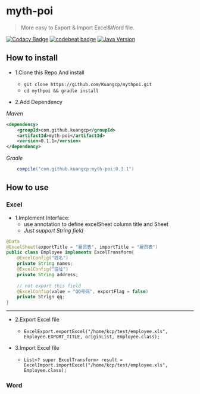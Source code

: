 # myth-poi
> More easy to Export & Import Excel&Word file.

[![Codacy Badge](https://api.codacy.com/project/badge/Grade/5ffa0f4b455e4eba8fe66464792ccd7b)](https://www.codacy.com/app/Kuangcp/mythpoi?utm_source=github.com&amp;utm_medium=referral&amp;utm_content=Kuangcp/mythpoi&amp;utm_campaign=Badge_Grade)
[![codebeat badge](https://codebeat.co/badges/ab5fad57-0c61-49f6-a5ec-eb975b9d5c66)](https://codebeat.co/projects/github-com-kuangcp-mythpoi-master)
[![Java Version](https://img.shields.io/badge/Java-JRE%208-red.svg)](https://www.java.com/download/)

## How to install

- 1.Clone this Repo And install 
    - `git clone https://github.com/Kuangcp/mythpoi.git`
    - `cd mythpoi && gradle install`

- 2.Add Dependency  

_Maven_
```xml
<dependency>
    <groupId>com.github.kuangcp</groupId>
    <artifactId>myth-poi</artifactId>
    <version>0.1.1</version>
</dependency>
```

_Gradle_
```groovy
    compile("com.github.kuangcp:myth-poi:0.1.1")
```

## How to use
### Excel 
- 1.Implement Interface:
    - use annotation to define excelSheet column title and Sheet 
    - *Just support String field*
```java
@Data
@ExcelSheet(exportTitle = "雇员表", importTitle = "雇员表")
public class Employee implements ExcelTransform{
    @ExcelConfig("姓名")
    private String names;
    @ExcelConfig("住址")
    private String address;
    
    // not export this field
    @ExcelConfig(value = "QQ号码", exportFlag = false)
    private Strign qq;
}
```

**********
- 2.Export Excel file  
    - `ExcelExport.exportExcel("/home/kcp/test/employee.xls", Employee.EXPORT_TITLE, originList, Employee.class);`

- 3.Import Excel file
    - `List<? super ExcelTransform> result = ExcelImport.importExcel("/home/kcp/test/employee.xls", Employee.class);`
    
### Word
